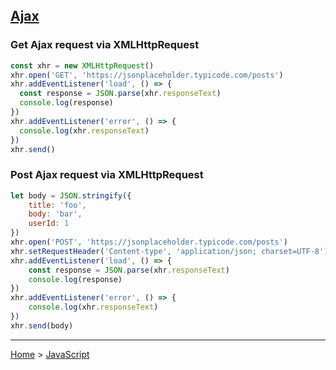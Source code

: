 ## [Ajax](https://developer.mozilla.org/en-US/docs/Web/Guide/AJAX "Ajax")

### Get Ajax request via XMLHttpRequest
```javascript
const xhr = new XMLHttpRequest()
xhr.open('GET', 'https://jsonplaceholder.typicode.com/posts')
xhr.addEventListener('load', () => {
  const response = JSON.parse(xhr.responseText)
  console.log(response)
})
xhr.addEventListener('error', () => {
  console.log(xhr.responseText)
})
xhr.send()
```

### Post Ajax request via XMLHttpRequest
```javascript
let body = JSON.stringify({
	title: 'foo',
	body: 'bar',
	userId: 1
})
xhr.open('POST', 'https://jsonplaceholder.typicode.com/posts')
xhr.setRequestHeader('Content-type', 'application/json; charset=UTF-8')
xhr.addEventListener('load', () => {
	const response = JSON.parse(xhr.responseText)
	console.log(response)
})
xhr.addEventListener('error', () => {
	console.log(xhr.responseText)
})
xhr.send(body)
```

---
[Home](../README.md) > [JavaScript](javascript.md)
